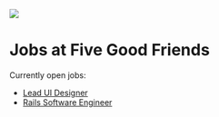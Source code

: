 ![](https://cloud.githubusercontent.com/assets/19860/18533550/2956aa6e-7b27-11e6-846e-43096e17ec25.png)

# Jobs at Five Good Friends

Currently open jobs:

* [Lead UI Designer](/lead-ui-designer)
* [Rails Software Engineer](/rails-software-engineer)
